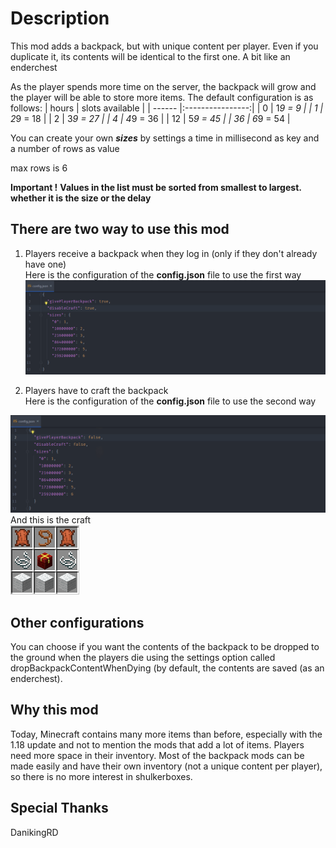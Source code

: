 # Description
This mod adds a backpack, but with unique content per player. Even if you duplicate it, its contents will be identical to the first one. A bit like an enderchest

As the player spends more time on the server, the backpack will grow and the player will be able to store more items. The default configuration is as follows:
| hours  | slots available                       |
| ------ |:----------------:| 
|    0   | 1*9 = 9          |
|    1   | 2*9 = 18         |
|    2   | 3*9 = 27         |
|    4   | 4*9 = 36         |
|   12   | 5*9 = 45         |
|   36   | 6*9 = 54         |

You can create your own ***sizes*** by settings a time in millisecond as key and a number of rows as value

max rows is 6


**Important !**
**Values in the list must be sorted from smallest to largest. whether it is the size or the delay**


## There are two way to use this mod
1. Players receive a backpack when they log in (only if they don't already have one)<br />Here is the configuration of the **config.json** file to use the first way<br/>![Alt text](https://github.com/AmibeSkyfy16/EnderBackpack/blob/1.18.2/images/config_first_way.png)

2. Players have to craft the backpack<br/>Here is the configuration of the **config.json** file to use the second way

![Alt text](https://github.com/AmibeSkyfy16/EnderBackpack/blob/1.18.2/images/config_second_way.png?raw=true)<br/>And this is the craft<br/>![Alt text](https://github.com/AmibeSkyfy16/EnderBackpack/blob/1.18.2/images/craft.png?raw=true)


## Other configurations
You can choose if you want the contents of the backpack to be dropped to the ground when the players die using the settings option called dropBackpackContentWhenDying (by default, the contents are saved (as an enderchest). 

## Why this mod
Today, Minecraft contains many more items than before, especially with the 1.18 update and not to mention the mods that add a lot of items. Players need more space in their inventory. Most of the backpack mods can be made easily and have their own inventory (not a unique content per player), so there is no more interest in shulkerboxes.

## Special Thanks
DanikingRD
